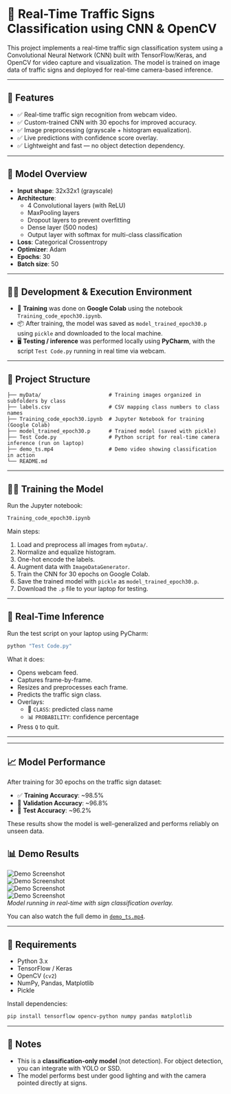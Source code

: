 
# 🚦 Real-Time Traffic Signs Classification using CNN & OpenCV

This project implements a real-time traffic sign classification system using a Convolutional Neural Network (CNN) built with TensorFlow/Keras, and OpenCV for video capture and visualization. The model is trained on image data of traffic signs and deployed for real-time camera-based inference.

---

## 📌 Features

- ✅ Real-time traffic sign recognition from webcam video.
- ✅ Custom-trained CNN with 30 epochs for improved accuracy.
- ✅ Image preprocessing (grayscale + histogram equalization).
- ✅ Live predictions with confidence score overlay.
- ✅ Lightweight and fast — no object detection dependency.

---

## 🧠 Model Overview

- **Input shape**: 32x32x1 (grayscale)
- **Architecture**:
  - 4 Convolutional layers (with ReLU)
  - MaxPooling layers
  - Dropout layers to prevent overfitting
  - Dense layer (500 nodes)
  - Output layer with softmax for multi-class classification
- **Loss**: Categorical Crossentropy
- **Optimizer**: Adam
- **Epochs**: 30
- **Batch size**: 50

---

## 🧑‍💻 Development & Execution Environment

- 📌 **Training** was done on **Google Colab** using the notebook `Training_code_epoch30.ipynb`.
- 📦 After training, the model was saved as `model_trained_epoch30.p` using `pickle` and downloaded to the local machine.
- 🖥️ **Testing / inference** was performed locally using **PyCharm**, with the script `Test Code.py` running in real time via webcam.

---

## 📂 Project Structure

```
├── myData/                      # Training images organized in subfolders by class
├── labels.csv                   # CSV mapping class numbers to class names
├── Training_code_epoch30.ipynb  # Jupyter Notebook for training (Google Colab)
├── model_trained_epoch30.p      # Trained model (saved with pickle)
├── Test Code.py                 # Python script for real-time camera inference (run on laptop)
├── demo_ts.mp4                  # Demo video showing classification in action
└── README.md
```

---

## 🏋️‍♂️ Training the Model

Run the Jupyter notebook:

```bash
Training_code_epoch30.ipynb
```

Main steps:

1. Load and preprocess all images from `myData/`.
2. Normalize and equalize histogram.
3. One-hot encode the labels.
4. Augment data with `ImageDataGenerator`.
5. Train the CNN for 30 epochs on Google Colab.
6. Save the trained model with `pickle` as `model_trained_epoch30.p`.
7. Download the `.p` file to your laptop for testing.

---

## 🎥 Real-Time Inference

Run the test script on your laptop using PyCharm:

```bash
python "Test Code.py"
```

What it does:

- Opens webcam feed.
- Captures frame-by-frame.
- Resizes and preprocesses each frame.
- Predicts the traffic sign class.
- Overlays:
  - 🚫 `CLASS`: predicted class name
  - 📊 `PROBABILITY`: confidence percentage
- Press `Q` to quit.

---


---

## 📈 Model Performance

After training for 30 epochs on the traffic sign dataset:

- ✅ **Training Accuracy**: ~98.5%
- 🧪 **Validation Accuracy**: ~96.8%
- 🧾 **Test Accuracy**: ~96.2%

These results show the model is well-generalized and performs reliably on unseen data.


## 📊 Demo Results

![Demo Screenshot](./1.jpg)  
![Demo Screenshot](./2.jpg)  
![Demo Screenshot](./3.jpg)  
![Demo Screenshot](./4.jpg)  
*Model running in real-time with sign classification overlay.*

You can also watch the full demo in [`demo_ts.mp4`](./demo_ts.mp4).

---

## 🔧 Requirements

- Python 3.x
- TensorFlow / Keras
- OpenCV (`cv2`)
- NumPy, Pandas, Matplotlib
- Pickle

Install dependencies:

```bash
pip install tensorflow opencv-python numpy pandas matplotlib
```

---

## 📌 Notes

- This is a **classification-only model** (not detection). For object detection, you can integrate with YOLO or SSD.
- The model performs best under good lighting and with the camera pointed directly at signs.

